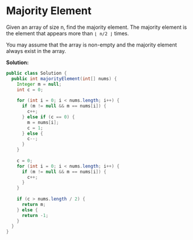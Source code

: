 # Majority Element

Given an array of size n, find the majority element. The majority element is the element that appears more than `⌊ n/2 ⌋` times.

You may assume that the array is non-empty and the majority element always exist in the array.

**Solution:**
```java
public class Solution {
  public int majorityElement(int[] nums) {
    Integer m = null;
    int c = 0;
        
    for (int i = 0; i < nums.length; i++) {
      if (m != null && m == nums[i]) {
        c++;
      } else if (c == 0) {
        m = nums[i];
        c = 1;
      } else {
        c--;
      }
    }
        
    c = 0;
    for (int i = 0; i < nums.length; i++) {
      if (m != null && m == nums[i]) {
        c++;
      }
    }
        
    if (c > nums.length / 2) {
      return m;
    } else {
      return -1;
    }
  }
}
```